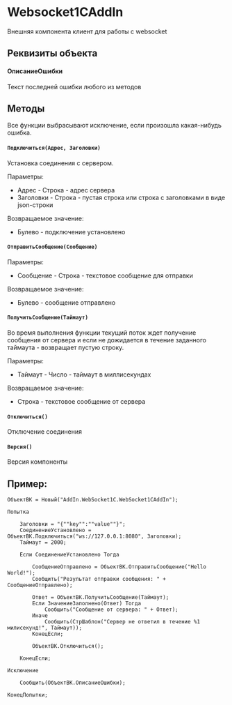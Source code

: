 # Websocket1CAddIn
Внешняя компонента клиент для  работы с websocket

## Реквизиты объекта

#### ОписаниеОшибки

Текст последней ошибки любого из методов

## Методы

Все функции выбрасывают исключение, если произошла какая-нибудь ошибка.

#### `Подключиться(Адрес, Заголовки)`

Установка соединения с сервером.

Параметры:
- Адрес - Строка - адрес сервера
- Заголовки - Строка - пустая строка или строка с заголовками в виде json-строки

Возвращаемое значение:
- Булево - подключение установлено

#### `ОтправитьСообщение(Сообщение)`

Параметры:
- Сообщение - Строка - текстовое сообщение для отправки

Возвращаемое значение:
- Булево - сообщение отправлено


#### `ПолучитьСообщение(Таймаут)`

Во время выполнения функции текущий поток ждет получение сообщения от сервера и если не дожидается в течение заданного таймаута - возвращает пустую строку.

Параметры:
- Таймаут - Число - таймаут в миллисекундах

Возвращаемое значение:
- Строка - текстовое сообщение от сервера

#### `Отключиться()`

Отключение соединения

#### `Версия()`

Версия компоненты

## Пример:

```1c-enterprise
ОбъектВК = Новый("AddIn.WebSocket1C.WebSocket1CAddIn");

Попытка

    Заголовки = "{""key"":""value""}";
    СоединениеУстановлено = ОбъектВК.Подключиться("ws://127.0.0.1:8080", Заголовки);
    Таймаут = 2000;

    Если СоединениеУстановлено Тогда

        СообщениеОтправлено = ОбъектВК.ОтправитьСообщение("Hello World!");
        Сообщить("Результат отправки сообщения: " + СообщениеОтправлено);

        Ответ = ОбъектВК.ПолучитьСообщение(Таймаут);
        Если ЗначениеЗаполнено(Ответ) Тогда
            Сообщить("Сообщение от сервера: " + Ответ);
        Иначе
            Сообщить(СтрШаблон("Сервер не ответил в течение %1 милисекунд!", Таймаут));
        КонецЕсли;

        ОбъектВК.Отключиться();

    КонецЕсли;

Исключение

    Сообщить(ОбъектВК.ОписаниеОшибки);

КонецПопытки;
```
